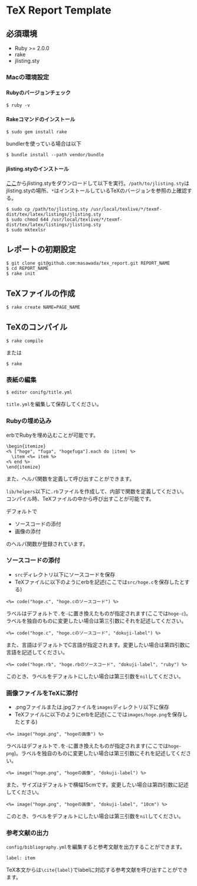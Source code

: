 TeX Report Template
===================

##  必須環境

* Ruby >= 2.0.0
* rake
* jlisting.sty

### Macの環境設定
#### Rubyのバージョンチェック
```
$ ruby -v
```

#### Rakeコマンドのインストール
```
$ sudo gem install rake
```

bundlerを使っている場合は以下

```
$ bundle install --path vendor/bundle
```

#### jlisting.styのインストール
[ここ](http://prdownloads.sourceforge.jp/mytexpert/26068/jlisting.sty.bz2)からjlisting.styをダウンロードして以下を実行。`/path/to/jlisting.sty`はjlisting.styの場所、`*`はインストールしているTeXのバージョンを参照の上確認する。

```
$ sudo cp /path/to/jlisting.sty /usr/local/texlive/*/texmf-dist/tex/latex/listings/jlisting.sty
$ sudo chmod 644 /usr/local/texlive/*/texmf-dist/tex/latex/listings/jlisting.sty
$ sudo mktexlsr
```

## レポートの初期設定
```
$ git clone git@github.com:masawada/tex_report.git REPORT_NAME
$ cd REPORT_NAME
$ rake init
```

## TeXファイルの作成
```
$ rake create NAME=PAGE_NAME
```

## TeXのコンパイル
```
$ rake compile
```

または

```
$ rake
```

### 表紙の編集
```
$ editor conifg/title.yml
```

`title.yml`を編集して保存してください。

### Rubyの埋め込み
erbでRubyを埋め込むことが可能です。

```
\begin{itemize}
<% ["hoge", "fuga", "hogefuga"].each do |item| %>
  \item <%= item %>
<% end %>
\end{itemize}
```

また、ヘルパ関数を定義して呼び出すことができます。

`lib/helpers`以下に`.rb`ファイルを作成して、内部で関数を定義してください。コンパイル時、TeXファイルの中から呼び出すことが可能です。

デフォルトで

* ソースコードの添付
* 画像の添付

のヘルパ関数が登録されています。

### ソースコードの添付
* `src`ディレクトリ以下にソースコードを保存
* TeXファイルに以下のようにerbを記述(ここでは`src/hoge.c`を保存したとする)

```erb
<%= code("hoge.c", "hoge.cのソースコード") %>
```

ラベルはデフォルトで`.`を`-`に置き換えたものが指定されます(ここでは`hoge-c`)。ラベルを独自のものに変更したい場合は第三引数にそれを記述してください。

```erb
<%= code("hoge.c", "hoge.cのソースコード", "dokuji-label") %>
```

また、言語はデフォルトでC言語が指定されます。変更したい場合は第四引数に言語を記述してください。

```erb
<%= code("hoge.rb", "hoge.rbのソースコード", "dokuji-label", "ruby") %>
```

このとき、ラベルをデフォルトにしたい場合は第三引数を`nil`してください。

### 画像ファイルをTeXに添付
* .pngファイルまたは.jpgファイルを`images`ディレクトリ以下に保存
* TeXファイルに以下のようにerbを記述(ここでは`images/hoge.png`を保存したとする)

```erb
<%= image("hoge.png", "hogeの画像") %>
```

ラベルはデフォルトで`.`を`-`に置き換えたものが指定されます(ここでは`hoge-png`)。ラベルを独自のものに変更したい場合は第三引数にそれを記述してください。

```erb
<%= image("hoge.png", "hogeの画像", "dokuji-label") %>
```

また、サイズはデフォルトで横幅15cmです。変更したい場合は第四引数に記述してください。

```erb
<%= image("hoge.png", "hogeの画像", "dokuji-label", "10cm") %>
```

このとき、ラベルをデフォルトにしたい場合は第三引数を`nil`してください。

### 参考文献の出力
`config/bibliography.yml`を編集すると参考文献を出力することができます。

```
label: item
```

TeX本文からは`\cite{label}`でlabelに対応する参考文献を呼び出すことができます。
